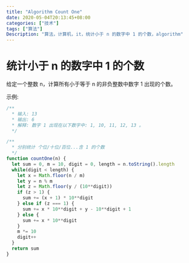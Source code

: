 ```yaml
---
title: "Algorithm Count One"
date: 2020-05-04T20:13:45+08:00
categories: ["技术"]
tags: ["算法"]
Description: "算法，计算机，it，统计小于 n 的数字中 1 的个数，algorithm"
---
```


# 统计小于 n 的数字中 1 的个数

给定一个整数 n，计算所有小于等于 n 的非负整数中数字 1 出现的个数。

示例:

```javascript
/**
  * 输入: 13
  * 输出: 6
  * 解释: 数字 1 出现在以下数字中: 1, 10, 11, 12, 13 。
  */
```

```javascript
/**
  * 分别统计 个位/十位/百位...含 1 的个数
  */
function countOne(n) {
  let sum = 0, m = 10, digit = 0, length = n.toString().length
  while(digit < length) {
    let x = Math.floor(n / m)
    let y = n % m
    let z = Math.floor(y / (10**digit))
    if (z > 1) {
      sum += (x + 1) * 10**digit
    } else if (z === 1) {
      sum += x * 10**digit + y - 10**digit + 1
    } else {
      sum += x * 10**digit
    }
    m *= 10
    digit++
  }
  return sum
}
```
